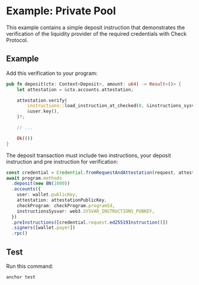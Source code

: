 # Example: Private Pool
This example contains a simple deposit instruction that demonstrates the verification of the liquidity provider of the required credentials with Check Protocol.

## Example
Add this verification to your program:
```rust
pub fn deposit(ctx: Context<Deposit>, amount: u64) -> Result<()> {
    let attestation = &ctx.accounts.attestation;

    attestation.verify(
        instructions::load_instruction_at_checked(0, &instructions_sysvar)?,
        &user.key(),
    )?;

    // ...

    Ok(())
}
```
The deposit transaction must include two instructions, your deposit instruction and pre instruction for verification:
```typescript
const credential = Credential.fromRequestAndAttestation(request, attestation)
await program.methods
  .deposit(new BN(1000))
  .accounts({
    user: wallet.publicKey,
    attestation: attestationPublicKey,
    checkProgram: checkProgram.programId,
    instructionsSysvar: web3.SYSVAR_INSTRUCTIONS_PUBKEY,
  })
  .preInstructions([credential.request.ed25519Instruction()])
  .signers([wallet.payer])
  .rpc()
```

## Test
Run this command:
```
anchor test
```



